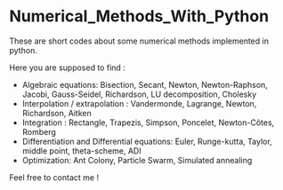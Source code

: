 # Numerical_Methods_With_Python
These are short codes about some numerical methods implemented in python.

Here you are supposed to find :

- Algebraic equations: Bisection, Secant, Newton, Newton-Raphson, Jacobi, Gauss-Seidel, Richardson, LU decomposition, Cholesky
- Interpolation / extrapolation : Vandermonde, Lagrange, Newton, Richardson, Aitken
- Integration : Rectangle, Trapezis, Simpson, Poncelet, Newton-Côtes, Romberg
- Differentiation and Differential equations: Euler, Runge-kutta, Taylor, middle point, theta-scheme, ADI
- Optimization: Ant Colony, Particle Swarm, Simulated annealing

Feel free to contact me !
